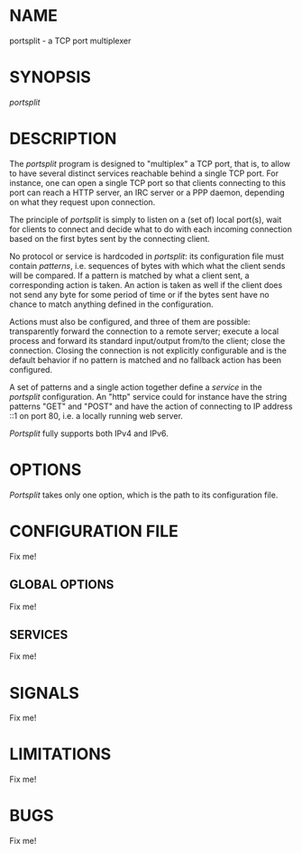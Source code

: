 # NAME

portsplit - a TCP port multiplexer

# SYNOPSIS

_portsplit_ <filename>

# DESCRIPTION

The _portsplit_ program is designed to "multiplex" a TCP port, that is, to allow to have several distinct services reachable behind a single TCP port. For instance, one can open a single TCP port so that clients connecting to this port can reach a HTTP server, an IRC server or a PPP daemon, depending on what they request upon connection.

The principle of _portsplit_ is simply to listen on a (set of) local port(s), wait for clients to connect and decide what to do with each incoming connection based on the first bytes sent by the connecting client.

No protocol or service is hardcoded in _portsplit_: its configuration file must contain _patterns_, i.e. sequences of bytes with which what the client sends will be compared. If a pattern is matched by what a client sent, a corresponding action is taken. An action is taken as well if the client does not send any byte for some period of time or if the bytes sent have no chance to match anything defined in the configuration.

Actions must also be configured, and three of them are possible: transparently forward the connection to a remote server; execute a local process and forward its standard input/output from/to the client; close the connection. Closing the connection is not explicitly configurable and is the default behavior if no pattern is matched and no fallback action has been configured.

A set of patterns and a single action together define a _service_ in the _portsplit_ configuration. An "http" service could for instance have the string patterns "GET" and "POST" and have the action of connecting to IP address ::1 on port 80, i.e. a locally running web server.

_Portsplit_ fully supports both IPv4 and IPv6.

# OPTIONS

_Portsplit_ takes only one option, which is the path to its configuration file.

# CONFIGURATION FILE

Fix me!

## GLOBAL OPTIONS

Fix me!

## SERVICES

Fix me!

# SIGNALS

Fix me!

# LIMITATIONS

Fix me!

# BUGS

Fix me!
